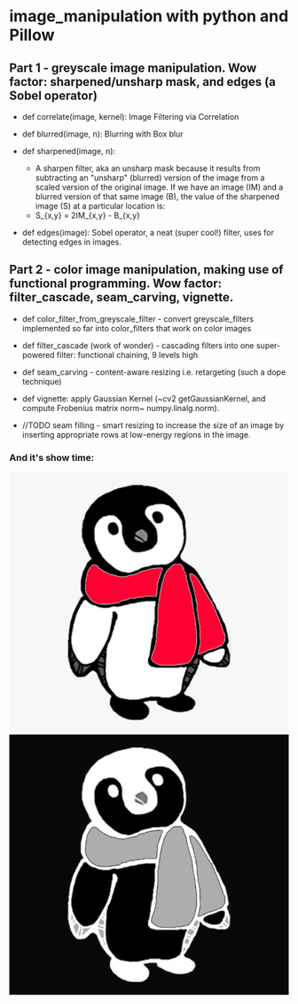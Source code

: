 # image_manipulation with python and Pillow

## Part 1 -  greyscale image manipulation. Wow factor: sharpened/unsharp mask, and edges (a Sobel operator)

* def correlate(image, kernel): Image Filtering via Correlation

* def blurred(image, n): Blurring with Box blur

* def sharpened(image, n):
    * A sharpen filter, aka an unsharp mask because it results from subtracting an "unsharp" (blurred) version of the image from a scaled version of the original image. If we have an image (IM) and a blurred version of that same image (B), the value of the sharpened image (S) at a particular location is:
    * S_{x,y} = 2IM_{x,y} - B_{x,y}

* def edges(image): Sobel operator, a neat (super cool!) filter, uses for detecting edges in images.


## Part 2 - color image manipulation, making use of functional programming. Wow factor: filter_cascade, seam_carving, vignette.

* def color_filter_from_greyscale_filter - convert greyscale_filters implemented so far into color_filters that work on color images

* def filter_cascade (work of wonder) - cascading filters into one super-powered filter: functional chaining, 9 levels high

* def seam_carving - content-aware resizing i.e. retargeting (such a dope technique)

* def vignette: apply Gaussian Kernel (~cv2 getGaussianKernel, and compute Frobenius matrix norm~ numpy.linalg.norm).

* //TODO seam filling - smart resizing to increase the size of an image by inserting appropriate rows at low-energy regions in the image.

### And it's show time:

![penguin original](show/penguin.png)
![penguin-inverted](show/penguin-inverted.png)






